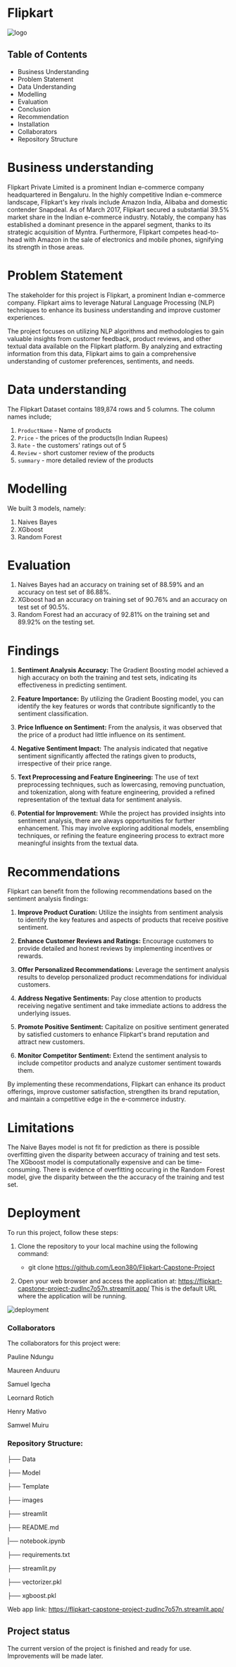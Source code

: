 # Flipkart
![logo](images/logo.jpg)

## Table of Contents

- Business Understanding
- Problem Statement 
- Data Understanding
- Modelling
- Evaluation
- Conclusion
- Recommendation
- Installation
- Collaborators
- Repository Structure 


# Business understanding

Flipkart Private Limited is a prominent Indian e-commerce company headquartered in Bengaluru. In the highly competitive Indian e-commerce landscape, Flipkart's key rivals include Amazon India, Alibaba and domestic contender Snapdeal. As of March 2017, Flipkart secured a substantial 39.5% market share in the Indian e-commerce industry. Notably, the company has established a dominant presence in the apparel segment, thanks to its strategic acquisition of Myntra. Furthermore, Flipkart competes head-to-head with Amazon in the sale of electronics and mobile phones, signifying its strength in those areas.

# Problem Statement
The stakeholder for this project is Flipkart, a prominent Indian e-commerce company. Flipkart aims to leverage Natural Language Processing (NLP) techniques to enhance its business understanding and improve customer experiences.

The project focuses on utilizing NLP algorithms and methodologies to gain valuable insights from customer feedback, product reviews, and other textual data available on the Flipkart platform. By analyzing and extracting information from this data, Flipkart aims to gain a comprehensive understanding of customer preferences, sentiments, and needs.

# Data understanding
The Flipkart Dataset contains 189,874 rows and 5 columns. The column names include;

1. `ProductName` - Name of products
2. `Price` - the prices of the products(In Indian Rupees)
3. `Rate` - the customers' ratings out of 5
4. `Review` - short customer review of the products
5. `summary` - more detailed review of the products

# Modelling
We built 3 models, namely:
1. Naives Bayes
2. XGboost
3. Random Forest
# Evaluation
1. Naives Bayes had an accuracy on training set of 88.59% and an accuracy on test set of 86.88%.
2. XGboost had an accuracy on training set of 90.76% and an accuracy on test set of 90.5%.
3. Random Forest had an accuracy of 92.81% on the training set and 89.92% on the testing set.
# Findings
1. **Sentiment Analysis Accuracy:** The Gradient Boosting model achieved a high accuracy on both the training and test sets, indicating its effectiveness in predicting sentiment. 

2. **Feature Importance:** By utilizing the Gradient Boosting model, you can identify the key features or words that contribute significantly to the sentiment classification.

3. **Price Influence on Sentiment:** From the analysis, it was observed that the price of a product had little influence on its sentiment.

4. **Negative Sentiment Impact:** The analysis indicated that negative sentiment significantly affected the ratings given to products, irrespective of their price range.

5. **Text Preprocessing and Feature Engineering:** The use of text preprocessing techniques, such as lowercasing, removing punctuation, and tokenization, along with feature engineering, provided a refined representation of the textual data for sentiment analysis. 

6. **Potential for Improvement:** While the project has provided insights into sentiment analysis, there are always opportunities for further enhancement. This may involve exploring additional models, ensembling techniques, or refining the feature engineering process to extract more meaningful insights from the textual data.
# Recommendations
Flipkart can benefit from the following recommendations based on the sentiment analysis findings:

1. **Improve Product Curation:** Utilize the insights from sentiment analysis to identify the key features and aspects of products that receive positive sentiment.

2. **Enhance Customer Reviews and Ratings:** Encourage customers to provide detailed and honest reviews by implementing incentives or rewards.

3. **Offer Personalized Recommendations:** Leverage the sentiment analysis results to develop personalized product recommendations for individual customers.

4. **Address Negative Sentiments:** Pay close attention to products receiving negative sentiment and take immediate actions to address the underlying issues.

5. **Promote Positive Sentiment:** Capitalize on positive sentiment generated by satisfied customers to enhance Flipkart's brand reputation and attract new customers.

6. **Monitor Competitor Sentiment:** Extend the sentiment analysis to include competitor products and analyze customer sentiment towards them.

By implementing these recommendations, Flipkart can enhance its product offerings, improve customer satisfaction, strengthen its brand reputation, and maintain a competitive edge in the e-commerce industry.

# Limitations
The Naive Bayes model is not fit for prediction as there is possible overfitting given the disparity between accuracy of training and test sets.
The XGboost model is computationally expensive and can be time-consuming.
There is evidence of overfitting occuring in the Random Forest model, give the disparity between the the accuracy of the training and test set.
# Deployment
To run this project, follow these steps:
1. Clone the repository to your local machine using the following command:
    - git clone https://github.com/Leon380/Flipkart-Capstone-Project

2. Open your web browser and access the application at: https://flipkart-capstone-project-zudlnc7o57n.streamlit.app/
    This is the default URL where the application will be running. 

![deployment](images/deployment.png)

### Collaborators
The collaborators for this project were:

Pauline Ndungu

Maureen Anduuru 

Samuel Igecha

Leornard Rotich 

Henry Mativo

Samwel Muiru 


### Repository Structure: 

├── Data                                               

├── Model                                              

├── Template                                               

├── images 

├── streamlit      

├── README.md 

|── notebook.ipynb

├── requirements.txt  

├── streamlit.py                                             
                                   
├── vectorizer.pkl                                                   

├── xgboost.pkl   

Web app link: https://flipkart-capstone-project-zudlnc7o57n.streamlit.app/


## Project status
The current version of the project is finished and ready for use. Improvements will be made later.
